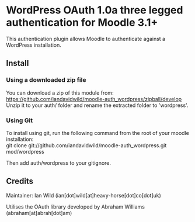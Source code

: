 # WordPress OAuth 1.0a three legged authentication for Moodle 3.1+

This authentication plugin allows Moodle to authenticate against a WordPress installation.

## Install
### Using a downloaded zip file
You can download a zip of this module from: https://github.com/iandavidwild/moodle-auth_wordpress/zipball/develop  
Unzip it to your auth/ folder and rename the extracted folder to 'wordpress'.
### Using Git
To install using git, run the following command from the root of your moodle installation:  
git clone git://github.com/iandavidwild/moodle-auth_wordpress.git mod/wordpress  

Then add auth/wordpress to your gitignore.

## Credits
Maintainer: Ian Wild (ian[dot]wild[at]heavy-horse[dot]co[dot]uk)

Utilises the OAuth library developed by Abraham Williams (abraham[at]abrah[dot]am)
